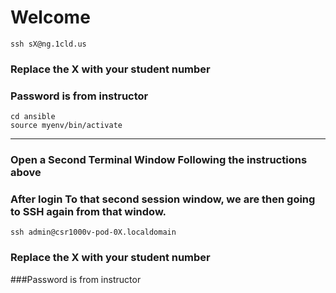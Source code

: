 #  Welcome 

`ssh sX@ng.1cld.us`

### Replace the X with your student number
### Password is from instructor
```
cd ansible
source myenv/bin/activate
```

-----------------------------
### Open a Second Terminal Window Following the instructions above
### After login To that second session window, we are then going to SSH again from that window. 

`ssh admin@csr1000v-pod-0X.localdomain`


### Replace the X with your student number

###Password is from instructor


